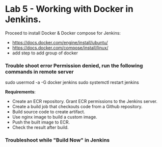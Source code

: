 # Lab 5 - Working with Docker in Jenkins.

Proceed to install Docker & Docker compose for Jenkins:

- https://docs.docker.com/engine/install/ubuntu/
- https://docs.docker.com/compose/install/linux/
- add step to add group of docker

### Trouble shoot error Permission denied, run the following commands in remote server
sudo usermod -a -G docker jenkins
sudo systemctl restart jenkins

**Requirements**:
- Create an ECR repository. Grant ECR permissions to the Jenkins server.
- Create a build job that checkouts code from a Github repository.
- Build source code to create artifact.
- Use nginx image to build a custom image.
- Push the built image to ECR.
- Check the result after build.

### Troubleshoot while "Build Now" in Jenkins

